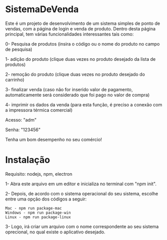 # SistemaDeVenda

Este é um projeto de desenvolvimento de um sistema simples de ponto de vendas, 
com a página de login e venda de produto.
Dentro desta página principal, tem várias funcionalidades interessantes tais como:




0- Pesquisa de produtos (insira o código ou o nome do produto no campo de pesquisa)


1- adição do produto (clique duas vezes no produto desejado da lista de produtos) 


2- remoção do produto (clique duas vezes no produto desejado do carrinho)


3- finalizar venda (caso não for inserido valor de pagamento, automaticamente será
considerado que foi pago no valor de compra)


4- imprimir os dados da venda (para esta função, é preciso a conexão com a impressora
térmica comercial)




Acesso: "adm"


Senha: "123456"


Tenha um bom desempenho no seu comércio!

# Instalação

Requisito: nodejs, npm, electron


1- Abra este arquivo em um editor e inicializa no terminal com "npm init".


2- Depois, de acordo com o sistema operacional do seu sistema, escolhe entre uma opção dos códigos a seguir:
```
Mac - npm run package-mac
Windows - npm run package-win
Linux - npm run package-linux
```

3- Logo, irá criar um arquivo com o nome correspondente ao seu sistema oprecional, no qual existe o aplicativo desejado.
